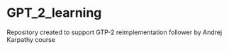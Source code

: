# GPT_2_learning
Repository created to support GTP-2 reimplementation follower by Andrej Karpathy course
